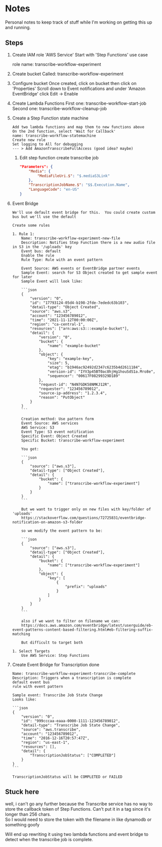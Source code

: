 # Notes

Personal notes to keep track of stuff while I'm working on getting this up and running.

## Steps

1.  Create IAM role
    'AWS Service'
    Start with 'Step Functions' use case

    role name: transcribe-workflow-experiment

1.  Create bucket
    Called: transcribe-workflow-experiment
1.  Configure bucket
    Once created, click on bucket then click on 'Properties'
    Scroll down to Event notifications and under 'Amazon EventBridge' click Edit -> Enable

1.  Create Lambda Functions
    First one: transcribe-workflow-start-job
    Second one: transcribe-workflow-cleanup-job

1.  Create a Step Function state machine

        Add two lambda functions and map them to new functions above
        On the 2nd function, select 'Wait for Callback'
        name: transcribe-workflow-statemachine
        Create new role
        Set logging to All for debugging
        --- > Add AmazonTranscribeFullAccess (good idea? maybe)

    1. Edit step function create transcribe job

        ```json
        "Parameters": {
            "Media": {
                "MediaFileUri.$": "$.mediaS3Link"
            },
            "TranscriptionJobName.$": "$$.Execution.Name",
            "LanguageCode": "en-US"
        }
        ```

1.  Event Bridge

        We'll use default event bridge for this.  You could create custom bus but we'll use the default

        Create some rules

        1. Rule 1:
            Name: transcribe-workflow-experiment-new-file
            Description: Notifies Step Function there is a new audio file in S3 in the '/uploads' key
            Event bus: default
            Enable the rule
            Rule Type: Rule with an event pattern

            Event Source: AWS events or EventBridge partner events
            Sample Event: search for S3 Object created to get sample event for later
            Sample Event will look like:

            ```json
            {
                "version": "0",
                "id": "17793124-05d4-b198-2fde-7ededc63b103",
                "detail-type": "Object Created",
                "source": "aws.s3",
                "account": "123456789012",
                "time": "2021-11-12T00:00:00Z",
                "region": "ca-central-1",
                "resources": ["arn:aws:s3:::example-bucket"],
                "detail": {
                    "version": "0",
                    "bucket": {
                        "name": "example-bucket"
                    },
                    "object": {
                        "key": "example-key",
                        "size": 5,
                        "etag": "b1946ac92492d2347c6235b4d2611184",
                        "version-id": "IYV3p45BT0ac8hjHg1houSdS1a.Mro8e",
                        "sequencer": "00617F08299329D189"
                    },
                    "request-id": "N4N7GDK58NMKJ12R",
                    "requester": "123456789012",
                    "source-ip-address": "1.2.3.4",
                    "reason": "PutObject"
                }
            }
            ```

            Creation method: Use pattern form
            Event Source: AWS services
            AWS Service: S3
            Event Type: S3 event notification
            Specific Event: Object Created
            Specific Bucket: transcribe-workflow-experiment

            You get:

            ```json
            {
                "source": ["aws.s3"],
                "detail-type": ["Object Created"],
                "detail": {
                    "bucket": {
                        "name": ["transcribe-workflow-experiment"]
                    }
                }
            }
            ```

            But we want to trigger only on new files with key/folder of 'uploads'
            https://stackoverflow.com/questions/72725831/eventbridge-notification-on-amazon-s3-folder

            so we modify the event pattern to be:

            ```json
            {
                "source": ["aws.s3"],
                "detail-type": ["Object Created"],
                "detail": {
                    "bucket": {
                        "name": ["transcribe-workflow-experiment"]
                    },
                    "object": {
                        "key": [
                            {
                                "prefix": "uploads"
                            }
                        ]
                    }
                }
            }
            ```

            also if we want to filter on filename we can:
            https://docs.aws.amazon.com/eventbridge/latest/userguide/eb-event-patterns-content-based-filtering.html#eb-filtering-suffix-matching

            But difficult to target both

        1. Select Targets
            Use AWS Service: Step Functions

1.  Create Event Bridge for Transcription done

        Name: transcribe-workflow-experiment-transcribe-complete
        Description: Triggers when a transcription is complete
        default event bus
        rule with event pattern

        Sample event: Transcribe Job State Change
        Looks like:

        ```json
        {
            "version": "0",
            "id": "999cccaa-eaaa-0000-1111-123456789012",
            "detail-type": "Transcribe Job State Change",
            "source": "aws.transcribe",
            "account": "123456789012",
            "time": "2016-12-16T20:57:47Z",
            "region": "us-east-1",
            "resources": [],
            "detail": {
                "TranscriptionJobStatus": ["COMPLETED"]
            }
        }
        ```

        TranscriptionJobStatus will be COMPLETED or FAILED

## Stuck here

well, i can't go any further because the Transcribe service has no way to store the callback token of Step Functions.
Can't put it in a tag since it's longer than 256 chars.  
So I would need to store the token with the filename in like dynamodb or something goofy

Will end up rewriting it using two lambda functions and event bridge to detect when the transcribe job is complete.
